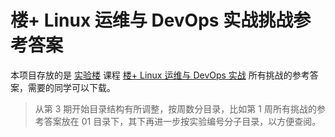 # 楼+ Linux 运维与 DevOps 实战挑战参考答案

本项目存放的是 [实验楼](https://www.shiyanlou.com/) 课程 [楼+ Linux 运维与 DevOps 实战](https://www.shiyanlou.com/louplus/linux) 所有挑战的参考答案，需要的同学可以下载。

> 从第 3 期开始目录结构有所调整，按周数分目录，比如第 1 周所有挑战的参考答案放在 01 目录下，其下再进一步按实验编号分子目录，以方便查阅。
